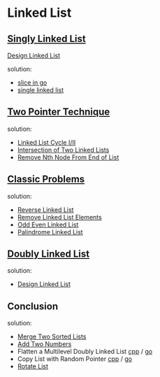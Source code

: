 # Linked List

## [Singly Linked List](https://leetcode.com/explore/learn/card/linked-list/209/singly-linked-list/1287/)

[Design Linked List](https://leetcode.com/explore/learn/card/linked-list/209/singly-linked-list/1290/)

solution:

* [slice in go](dll/ll1/ll1.go)
* [single linked list](dll/ll2/ll2.go)

## [Two Pointer Technique](https://leetcode.com/explore/learn/card/linked-list/214/two-pointer-technique/1211/)

solution:

* [Linked List Cycle I/II](tpt/cycle.go)
* [Intersection of Two Linked Lists](tpt/intersect.go)
* [Remove Nth Node From End of List](tpt/remove.go)

## [Classic Problems](https://leetcode.com/explore/learn/card/linked-list/219/classic-problems/1204/)

solution:

* [Reverse Linked List](classic/reverse.go)
* [Remove Linked List Elements](classic/remove.go)
* [Odd Even Linked List](classic/oddeven.go)
* [Palindrome Linked List](classic/palindrome.go)

## [Doubly Linked List](https://leetcode.com/explore/learn/card/linked-list/210/doubly-linked-list/1291/)

solution:

* [Design Linked List](dll/ll3/ll3.go)

## Conclusion

solution:

* [Merge Two Sorted Lists](classic/merge.go)
* [Add Two Numbers](classic/add.go)
* Flatten a Multilevel Doubly Linked List [cpp](classic/cpp/flatten/flatten.cc) / [go](classic/flatten.go)
* Copy List with Random Pointer  [cpp](classic/cpp/copy/copy.cc) / [go](classic/copy.go)
* [Rotate List](classic/rotate.go)
